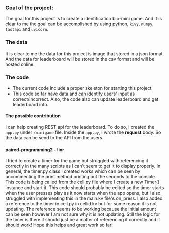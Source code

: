 ### Goal of the project:
The goal for this project is to create a identification bio-mini game. And It is clear to me the goal can be accomplished by using python, `kivy`, `numpy`, `fastapi` and `uvicorn`.
### The data 
It is clear to me the data for this project is image that stored in a json format.
And the data for leaderboard will be stored in the csv format and will be hosted online. 
### The code 
* The current code include a proper skeleton for starting this project. 
* This code so far have data and can identify users' input as correct/incorrect. Also, the code also can update leaderboard and get leaderboard info. 
#### The possible contribution 
I can help creating REST api for the leaderboard. To do so, I created the `app.py` under `/minigame` file. Inside the `app.py`, I wrote the **request** body. So the data can be send to the API from the users.

#### paired-programming2 - lior
I tried to create a timer for the game but struggled with referencing it correctly in the many scripts
as I can't seem to get it to display properly. In general, the timer.py class I created works which can
be seen by uncommenting the print method printing out the seconds to the console. This code is being called from the cell.py file where I create a new Timer() instance and start it. This code should probably be edited so the timer starts when the user presses play as it now starts when the app opens, but I also struggled with implementing this in the main.kv file's on_press. I also added a reference to the timer in cell.py in cellid.kv but for some reason it is not updating. The reference seems to be working because the initial amount can be seen however I am not sure why it is not updating. Still the logic for the timer is there it should just be a matter of referencing it correctly and it should work! Hope this helps and great work so far!
